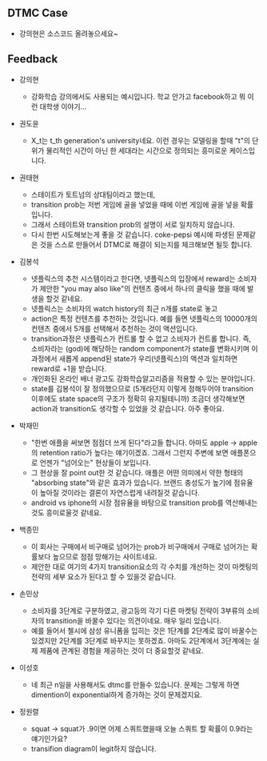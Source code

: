 ## DTMC Case

+ 강의현은 소스코드 올려놓으세요~

## Feedback

+ 강의현
    + 강화학습 강의에서도 사용되는 예시입니다. 학교 안가고 facebook하고 뭐 이런 대학생 이야기...

+ 권도윤 
    + X_t는 t_th generation's university네요. 이런 경우는 모델링을 할때 "t"의 단위가 물리적인 시간이 아닌 한 세대라는 시간으로 정의되는 흥미로운 케이스입니다.

+ 권태현
    + 스테이트가 토트넘의 상대팀이라고 했는데,
    + transition prob는 저번 게임에 골을 넣었을 때에 이번 게임에 골을 넣을 확률입니다.
    + 그래서 스테이트와 transition prob의 설명이 서로 일치하지 않습니다.
    + 다시 한번 시도해보는게 좋을 것 같습니다. coke-pepsi 예시에 파생된 문제같은 것을 스스로 만들어서 DTMC로 해결이 되는지를 체크해보면 될듯 합니다.
    
+ 김봉석
    + 넷플릭스의 추천 시스템이라고 한다면, 넷플릭스의 입장에서 reward는 소비자가 제안한 "you may also like"의 컨텐츠 중에서 하나의 클릭을 했을 때에 발생을 할것 같네요.
    + 넷플릭스는 소비자의 watch history의 최근 n개를 state로 놓고
    + action은 특정 컨텐츠를 추천하는 것입니다. 예를 들면 넷플릭스의 10000개의 컨텐츠 중에서 5개를 선택해서 추천하는 것이 액션입니다.
    + transition과정은 넷플릭스가 컨트롤 할 수 없고 소비자가 컨트롤 합니다. 즉, 소비자라는 (god)에 해당하는 random component가 state를 변화시키며 이 과정에서 새롭게 append된 state가 우리(넷플릭스)의 액션과 일치하면 reward로 +1을 받습니다.
    + 개인화된 온라인 배너 광고도 강화학습알고리즘을 적용할 수 있는 분야입니다.
    + state를 김봉석이 잘 정의했으므로 (5개라던지 이렇게 정해두어야 transition이후에도 state space의 구조가 정확히 유지될테니까) 조금더 생각해보면 action과 transition도 생각할 수 있었을 것 같습니다. 아주 좋아요.
    
+ 박재민
    + "한번 애플을 써보면 점점더 쓰게 된다"라고들 합니다. 아마도 apple -> apple의 retention ratio가 높다는 얘기이겠죠. 그래서 그런지 주변에 보면 애플폰으로 언젠가 "넘어오는" 현상들이 보입니다.
    + 그 현상을 잘 point out한 것 같습니다. 애플은 어떤 의미에서 약한 형태의 "absorbing state"와 같은 효과가 있습니다. 브랜드 충성도가 높기에 점유율이 높아질 것이라는 결론이 자연스럽게 내려질것 같습니다.
    + android vs iphone의 시장 점유율을 바탕으로 transition prob를 역산해내는 것도 흥미로울것 같네요.

+ 백종민
    + 이 회사는 구매에서 비구매로 넘어가는 prob가 비구매에서 구매로 넘어가는 확률보다 높으므로 점점 망해가는 사이트네요.
    + 제안한 대로 여기의 4가지 transition요소의 각 수치를 개선하는 것이 마켓팅의 전략의 세부 요소가 된다고 할 수 있을것 같습니다.

+ 손민상
    + 소비자를 3단계로 구분하였고, 광고등의 각기 다른 마켓팅 전략이 3부류의 소비자의 transition을 바꿀수 있다는 의견이네요. 매우 일리 있습니다.
    + 예를 들어서 첼시에 삼성 유니폼을 입히는 것은 1단계를 2단계로 많이 바꿀수는 있겠지만 2단계를 3단계로 바꾸지는 못하겠죠. 아마도 2단계에서 3단계에는 실제 제품에 관계된 경험을 제공하는 것이 더 중요할것 같네요.
 
+ 이성호
    + 네 최근 n일을 사용해서도 dtmc를 만들수 있습니다. 문제는 그렇게 하면 dimention이 exponential하게 증가하는 것이 문제겠지요.
    
+ 정원렬
    + squat -> squat가 .9이면 어제 스쿼트했을때 오늘 스쿼트 할 확률이 0.9라는 얘기인가요?
    + transifion diagram이 legit하지 않습니다.
    




    

